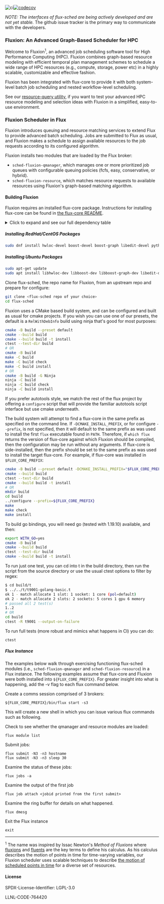 ![ci](https://github.com/flux-framework/flux-sched/workflows/ci/badge.svg)[![codecov](https://codecov.io/gh/flux-framework/flux-sched/branch/master/graph/badge.svg)](https://codecov.io/gh/flux-framework/flux-sched)


*NOTE: The interfaces of flux-sched are being actively developed and
are not yet stable.* The github issue tracker is the primary way to
communicate with the developers.

### Fluxion: An Advanced Graph-Based Scheduler for HPC

Welcome to Fluxion<sup>1</sup>, an advanced job scheduling software
tool for High Performance Computing (HPC). Fluxion combines
graph-based resource modeling with efficient temporal plan
management schemes to schedule a wide range of HPC
resources (e.g., compute, storage, power etc)
in a highly scalable, customizable and effective fashion.

Fluxion has been integrated with flux-core to
provide it with both system-level batch job
scheduling and nested workflow-level scheduling.

See our [resource-query utility](https://github.com/flux-framework/flux-sched/blob/master/resource/utilities/README.md), if you want
to test your advanced HPC resource modeling and
selection ideas with Fluxion in a simplified,
easy-to-use environment.


### Fluxion Scheduler in Flux

Fluxion introduces queuing and resource matching services to extend Flux
to provide advanced batch scheduling. Jobs are submitted to Flux as usual,
and Fluxion makes a schedule to assign available resources to the job
requests according to its configured algorithm.

Fluxion installs two modules that are loaded by the Flux broker:

* `sched-fluxion-qmanager`, which manages one or more prioritized job queues
  with configurable queuing policies (fcfs, easy, conservative, or hybrid).
* `sched-fluxion-resource`, which matches resource requests to available
  resources using Fluxion's graph-based matching algorithm.


#### Building Fluxion

Fluxion requires an installed flux-core package.  Instructions
for installing flux-core can be found in [the flux-core
README](https://github.com/flux-framework/flux-core/blob/master/README.md).

<!-- A collapsible section with markdown -->
<details>
  <summary>Click to expand and see our full dependency table</summary>

Fluxion also requires the following packages to build:

**redhat**                | **ubuntu**              | **version**       | **note**
----------                | ----------              | -----------       | --------
hwloc-devel               | libhwloc-dev            | >= 1.11.1         |
boost-devel               | libboost-dev            | >= 1.66 | *1*
boost-graph               | libboost-graph-dev      | >= 1.66 | *1*
libedit-devel             | libedit-dev             | >= 3.0            |
python3-pyyaml            | python3-yaml            | >= 3.10           |
yaml-cpp-devel            | libyaml-cpp-dev         | >= 0.5.1          |

*Note 1 - Boost package versions 1.54-1.58 contain a bug that
leads to compilation error.*

The following optional dependencies enable additional testing:

**redhat**        | **ubuntu**        | **version**
----------        | ----------        | -----------
valgrind-devel    | valgrind          |
jq                | jq                |
</details>

##### Installing RedHat/CentOS Packages
```bash
sudo dnf install hwloc-devel boost-devel boost-graph libedit-devel python3-pyyaml yaml-cpp-devel
```

##### Installing Ubuntu Packages

```bash
sudo apt-get update
sudo apt install libhwloc-dev libboost-dev libboost-graph-dev libedit-dev libyaml-cpp-dev python3-yaml
```

Clone flux-sched, the repo name for Fluxion, from an upstream repo and prepare for configure:
```bash
git clone <flux-sched repo of your choice>
cd flux-sched
```

Fluxion uses a CMake based build system, and can be configured and
built as usual for cmake projects. If you wish you can use one of
our presets, the default is a `RelWithDebInfo` build using ninja 
that's good for most purposes:

```bash
cmake -B build --preset default
cmake --build build
cmake --build build -t install
ctest --test-dir build
# OR
cmake -B build
make -C build
make -C build check
make -C build install
# OR
cmake -B build -G Ninja
ninja -C build
ninja -C build check
ninja -C build install
```


If you prefer autotools style, we match the rest of the flux project
by offering a `configure` script that will provide the familiar autotools
script interface but use cmake underneath.

The build system will attempt to find a flux-core in the same prefix
as specified on the command line. If `-DCMAKE_INSTALL_PREFIX`, or for
configure `--prefix`, is not specified, then it will default to the 
same prefix as was used to install the first `flux` executable found 
in `PATH`. Therefore, if `which flux` returns the version of flux-core
against which Fluxion should be compiled, then the configuration may
be run without any arguments. If flux-core is side-installed, then
the prefix should be set to the same prefix as was used to install
the target flux-core. For example, if flux-core was installed in
`$FLUX_CORE_PREFIX`:

```bash
cmake -B build --preset default -DCMAKE_INSTALL_PREFIX="$FLUX_CORE_PREFIX"
cmake --build build
ctest --test-dir build
cmake --build build -t install
# OR
mkdir build
cd build
../configure --prefix=${FLUX_CORE_PREFIX}
make
make check
make install
```

To build go bindings, you will need go (tested with 1.19.10) available, and then:

```bash
export WITH_GO=yes
cmake -B build
cmake --build build
ctest --test-dir build
cmake --build build -t install
```

To run just one test, you can cd into t in the build directory, then run the script
from the source directory or use the usual ctest options to filter by regex:

```bash
$ cd build/t
$ ../../t/t9001-golang-basic.t 
ok 1 - match allocate 1 slot: 1 socket: 1 core (pol=default)
ok 2 - match allocate 2 slots: 2 sockets: 5 cores 1 gpu 6 memory
# passed all 2 test(s)
1..2
# OR
cd build
ctest -R t9001 --output-on-failure
```

To run full tests (more robust and mimics what happens in CI) you can do:

```bash
ctest
```

##### Flux Instance

The examples below walk through exercising functioning flux-sched modules (i.e.,
`sched-fluxion-qmanager` and `sched-fluxion-resource`) in a Flux instance.
The following examples assume
that flux-core and Fluxion were both installed into
`${FLUX_CORE_PREFIX}`. For greater insight into what is happening, add the -v
flag to each flux command below.

Create a comms session comprised of 3 brokers:
```
${FLUX_CORE_PREFIX}/bin/flux start -s3
```
This will create a new shell in which you can issue various
flux commands such as following.

Check to see whether the qmanager and resource modules are loaded:
```
flux module list
```

Submit jobs:
```
flux submit -N3 -n3 hostname
flux submit -N3 -n3 sleep 30
```

Examine the status of these jobs:
```
flux jobs -a
```

Examine the output of the first job
```
flux job attach <jobid printed from the first submit>
```

Examine the ring buffer for details on what happened.
```
flux dmesg
```

Exit the Flux instance
```
exit
```

----
<sup>1</sup> The name was inspired by
Issac Newton's *Method of Fluxions* where
[fluxions](https://en.wikipedia.org/wiki/Fluxion) and
[fluents](https://en.wikipedia.org/wiki/Fluent_\(mathematics\))
are the key terms to define his calculus.
As his calculus describes the motion of points in time
for time-varying variables,
our Fluxion scheduler uses scalable techniques to
describe [the motion of scheduled points in time](https://github.com/flux-framework/flux-sched/blob/master/resource/planner/README.md)
for a diverse set of resources. 


#### License

SPDX-License-Identifier: LGPL-3.0

LLNL-CODE-764420
